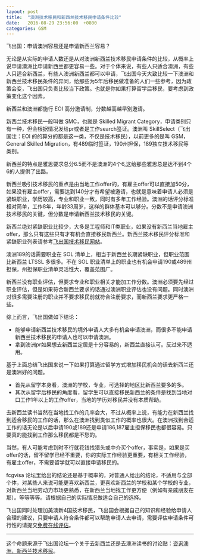 ```yaml
---
layout: post
title:  "澳洲技术移民和新西兰技术移民申请条件比较"
date:   2016-08-29 23:56:00  +0800
categories: GSM
---
```


飞出国：申请澳洲容易还是申请新西兰容易？

无论是从实际的申请人数还是从对澳洲新西兰技术移民申请条件的比较，从概率上说申请澳洲比申请新西兰都更容易一些。对于个体来说，有些人只适合澳洲，有些人只适合新西兰，有些人澳洲新西兰都可以申请，飞出国今天大致比较一下澳洲和新西兰技术移民条件的异同，给那些为5年后移民做准备的人们一些参考，因为政策会变，飞出国只负责比较当下政策。也就是你如果打算留学后移民，要考虑到政策变化这个因素。

新西兰和澳洲都施行 EOI 高分邀请制，分数越高越早别邀请。

新西兰技术移民一般叫做 SMC，也就是 Skilled Migrant Category，申请类别只有一种，但会根据情况发给pr或者是工作search签证。澳洲叫 SkillSelect（飞出国注：EOI 的的算分的都是这一类，不仅是技术移民），以前更多的是叫 GSM，General Skilled Migration，有489临时签证，190州担保，189独立技术移民等类别。

新西兰的特点是雅思要求总分6.5而不是澳洲的4个6,这给那些雅思总是达不到4个6的人提供了出路。

新西兰吸引技术移民的重点是由当地工作offer的，有雇主offer可以直接加50分，如果没有雇主offer，需要达到140分才有希望被邀请，也就是意味着申请人必须是紧缺职业，学历较高，专业和职业一致，同时有多年工作经验。澳洲的话评分标准相对简单，工作8年，年龄33周岁，这样的群体基本可以够分。分数不是申请澳洲技术移民的关键，但分数是申请新西兰技术移民的关键。

新西兰绝对紧缺职业比较少，大多是工程师和IT类职业，如果没有新西兰当地雇主offer，那么只有这些只有才有机会直接移民新西兰。新西兰技术移民评分标准和紧缺职业列表请参考[飞出国技术移民网站](http://js.flyabroad.com.hk/qt/smc/)。

澳洲189的话需要职业在 SOL 清单上，相当于新西兰长期紧缺职业，但职业范围比新西兰 LTSSL 多很多。不在 SOL 职业清单上的职业也有机会申请190或489州担保，州担保职业清单灵活性大，覆盖范围广。

新西兰没有职业评估，但要求专业和职业相关才能加工作分数。澳洲必须要先经过职业评估，但是如果符合新西兰要求的话通过澳洲职业评估也没有问题。同时澳洲对很多需要注册的职业并不要求移民前就符合注册要求，而新西兰要求更严格一些。

综上而言，飞出国做如下结论：

- 能够申请新西兰技术移民的境外申请人大多有机会申请澳洲，而很多不能申请新西兰技术移民的申请人也可以申请澳洲。
- 拿到澳洲pr如果想去新西兰定居是十分容易的，新西兰直接认可。反过来不适用。

基于上面总结飞出国来说一下如果打算通过留学方式增加移民机会的话去新西兰还是澳洲好的问题。

- 首先从留学本身看，澳洲的学校，专业，可选择的地区比新西兰要多的多。
- 其次从留学后移民的角度看，留学生可以直接移民新西兰的条件是找到当地对口工作1年以上的工作offer，当地的学历对移民并没有本质帮助。

去新西兰读书当然在当地找工作的几率会大，不过从概率上说，有能力在新西兰找到适合移民的工作的话，那么在澳洲找到类似工作的概率也很大。在澳洲找到合适工作的话无论是以后申请190或189还是申请186,187雇主担保移民也都很容易。只要真的能找到工作那么移民都是不愁的。

当然，有人可能考虑到时不行就花钱找猎头或中介买个offer，事实是，如果是买offer的话，留不留学已经不重要，你的实际工作经验更重要，有相关工作经验，有雇主offer，不需要留学就可以直接申请移民的。

fcgvisa 论坛里给出的结论还是基于概率的，对普通人给出的结论，不适用与全部个体，对某些人来说可能更喜欢新西兰，更喜欢新西兰的学校和某个学校的专业，对新西兰当地劳动力市场更熟悉，在新西兰当地找工作更方便（例如有亲戚朋友在那）。等等等等。请根据自己的实际情况做适合自己的选择。

飞出国同时处理加美澳新4国技术移民，飞出国会根据自己的知识和经验给申请人合理的建议，只要申请人符合条件都可以帮助申请人去申请，需要评估申请条件可行性的请提交<a href="http://pg.flyabroadvisa.com/" target="_blank">免费在线评估</a>。

------

这个命题来源于飞出国论坛一个关于去新西兰还是去澳洲读书的讨论贴：<a href="http://bbs.fcgvisa.com/t/topic/18583" target="_blank">咨询澳洲，新西兰技术移民</a>。
